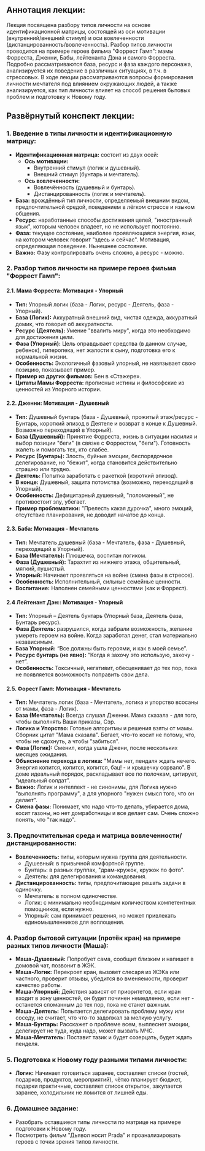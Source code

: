 ## Аннотация лекции:

Лекция посвящена разбору типов личности на основе идентификационной матрицы, состоящей из  оси мотивации (внутренний/внешний стимул) и оси вовлеченности (дистанцированность/вовлеченность). Разбор типов личности проводится на примере героев фильма "Форрест Гамп": мамы Форреста, Дженни, Бабы, лейтенанта Дэна и самого Форреста. Подробно рассматриваются база, ресурс и фаза каждого персонажа, анализируется их поведение в различных ситуациях, в т.ч. в стрессовых. В ходе лекции рассматриваются вопросы формирования личности мечтателя под влиянием окружающих людей, а также анализируется, как тип личности влияет на способ решения бытовых проблем и подготовку к Новому году.

## Развёрнутый конспект лекции:

### 1. Введение в типы личности и идентификационную матрицу:

* **Идентификационная матрица:** состоит из двух осей:
    * **Ось мотивации:**
        * Внутренний стимул (логик и душевный).
        * Внешний стимул (бунтарь и мечтатель).
    * **Ось вовлеченности:**
        * Вовлечённость (душевный и бунтарь).
        * Дистанцированность (логик и мечтатель).
* **База:** врождённый тип личности, определяемый внешним видом, предпочтительной средой, поведением в лёгком стрессе и языком общения.
* **Ресурс:** наработанные способы достижения целей, "иностранный язык", которым человек владеет, но не использует постоянно.
* **Фаза:** текущее состояние, наиболее проявляющаяся энергия, язык, на котором человек говорит "здесь и сейчас". Мотивация, определяющая поведение. Нынешнее состояние.
* **Важно:** Фазу контролировать очень сложно, а ресурс - можно.

### 2. Разбор типов личности на примере героев фильма "Форрест Гамп":

#### 2.1. Мама Форреста: Мотивация - Упорный

* **Тип:** Упорный логик (база - Логик, ресурс - Деятель, фаза - Упорный).
* **База (Логик):** Аккуратный внешний вид, чистая одежда, аккуратный домик, что говорит об аккуратности.
* **Ресурс (Деятель):** Умение "ввалить миру", когда это необходимо для достижения цели.
* **Фаза (Упорный):** Цель оправдывает средства (в данном случае, ребенок), гиперопека, нет жалости к сыну, подготовка его к нормальной жизни.
* **Особенность:** Экологичный фазовый упорный, не навязывает свою позицию, показывает пример.
* **Пример из других фильмов:** Бен в «Стажере».
* **Цитаты Мамы Форреста:** прописные истины и философские из ценностей из Упорного истории.

#### 2.2. Дженни: Мотивация - Душевный

* **Тип:** Душевный бунтарь (база - Душевный, прожитый этаж/ресурс - Бунтарь, короткий эпизод в Деятеле и возврат в конце к Душевный. Возможно переходящий в Упорный).
* **База (Душевный):** Принятие Форреста, жизнь в ситуации насилия и выбор позиции "беги" (в связке с Форрестом, "беги"). Готовность жалеть и помогать тех, кто слабее.
* **Ресурс (Бунтарь):** Злость, буйные эмоции, беспорядочное делегирование, но "бежит", когда становится действительно страшно или трудно.
* **Деятель:** Попытка заработать с ракеткой (короткий эпизод).
* **В конце:** Душевный, защита потомства (возможно, переходящий в Упорный).
* **Особенность:** Дефицитарный душевный, "поломанный", не противостоит злу, убегает.
* **Пример проблематики:** "Прелесть какая дурочка", много эмоций, отсутствие планирования, не доводит начатое до конца.

#### 2.3. Баба: Мотивация - Мечтатель

* **Тип:** Мечтатель душевный (база - Мечтатель, фаза - Душевный, переходящий в Упорный).
* **База (Мечтатель):** Плюшечка, воспитан логиком.
* **Фаза (Душевный):** Тарахтит из нижнего этажа, общительный, мягкий, пушистый.
* **Упорный:** Начинает проявляться на войне (смена фазы в стрессе).
* **Особенность:** Исполнительный, сильные семейные ценности.
* **Воспитание:** Наполнен семейными ценностями (как и Форрест).

#### 2.4 Лейтенант Дэн:: Мотивация - Упорный

* **Тип:** Упорный – Деятель бунтарь (Упорный база, Деятель фаза, Бунтарь ресурс).
* **Фаза Деятель:** разрушился, когда забрали возможность, желание умереть героем на войне. Когда заработал денег, стал материально независимым.
* **База Упорный:** “Все должны быть героями, и как в моей семье”.
* **Ресурс бунтарь (не явно):** “Когда я захочу это использую, захочу - нет”.
* **Особенность:** Токсичный, негативит, обесценивает до тех пор, пока не появляется возможность поправить свои дела.

#### 2.5. Форест Гамп: Мотивация - Мечтатель

* **Тип:** Мечтатель логик (база - Мечтатель, логика и упорство всосаны от мамы, фаза - Логик).
* **База (Мечтатель):** Всегда слушал Дженни. Мама сказала - для того, чтобы выполнять Ваши приказы, Сэр.
* **Логика и Упорство:** Готовые алгоритмы и решения взяты от мамы. Сборник цитат "Мама сказала". Бегает, что-то косит не потому, что, чтобы не сдохнуть, а чтобы "забиться".
* **Фаза (Логик):** Сменил, когда ушла Джени, после нескольких месяцев ожидания.
* **Объяснение перехода в логика:** "Мамы нет, пендаля ждать нечего. Энергия копится, копится, копится, бац! - и крышечку сорвало". В доме идеальный порядок, раскладывает все по полочкам, цитирует, "идеальный солдат".
* **Важно:** Логик и интеллект - не синонимы, для Логика нужно "выполнять программу", а для упорного "нужен смысл того, что он делает".
* **Смена фазы:** Понимает, что надо что-то делать, убирается дома, косит газоны, но нет домработницы и все делает сам. Очень сложно понять, что "так надо".

### 3. Предпочтительная среда и матрица вовлеченности/дистанцированности:

* **Вовлеченность:** типы, которым нужна группа для деятельности.
    * Душевный: в привычной комфортной группе.
    * Бунтарь: в разных группах, "драм-кружок, кружок по фото".
    * Деятель: для делегирования и командования.
* **Дистанцированность:** типы, предпочитающие решать задачи в одиночку.
    * Мечтатель: в полном одиночестве.
    * Логик: с минимально необходимым количеством компетентных помощников, если нужно.
    * Упорный: сам принимает решения, но может привлекать единомышленников для воплощения.

### 4. Разбор бытовой ситуации (протёк кран) на примере разных типов личности (Маша):

* **Маша-Душевный:** Попробует сама, сообщит близким и напишет в домовой чат, позвонит в ЖЭК.
* **Маша-Логик:** Перекроет кран, вызовет слесаря из ЖЭКа или частного, проверит отзывы, убедится во вменяемости, проверит качество работы.
* **Маша-Упорный:** Действия зависят от приоритетов, если кран входит в зону ценностей, он будет починен немедленно, если нет - останется сломанным до тех пор, пока не станет важным.
* **Маша-Деятель:** Попытается делегировать проблему мужу или соседу, не считает, что что-то задолжал за мелкую услугу.
* **Маша-Бунтарь:** Расскажет о проблеме всем, выплеснет эмоции, делегирует не туда, куда надо, может вызвать МЧС.
* **Маша-Мечтатель:** Поставит тазик и будет созерцать, будет ждать пенделя.

### 5. Подготовка к Новому году разными типами личности:

* **Логик:** Начинает готовиться заранее, составляет списки (гостей, подарков, продуктов, мероприятий), чётко планирует бюджет, подарки практичные, составляет список открыток, закупается заранее, холодильник не ломится от лишней еды.

### 6. Домашнее задание:

* Разобрать оставшиеся типы личности по матрице на примере подготовки к Новому году.
* Посмотреть фильм "Дьявол носит Prada" и проанализировать героев с точки зрения типов личности.
